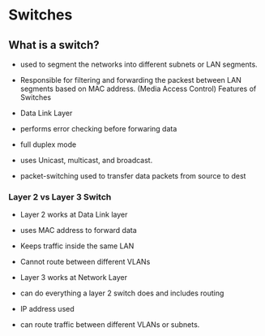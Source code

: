 # Switches

## What is a switch?

- used to segment the networks into different subnets or LAN segments.
- Responsible for filtering and forwarding the packest between LAN segments based on MAC address.
 (Media Access Control)
Features of Switches

- Data Link Layer
- performs error checking before forwaring data
- full duplex mode
- uses Unicast, multicast, and broadcast. 
- packet-switching used to transfer data packets from source to dest

### Layer 2 vs Layer 3 Switch

- Layer 2 works at Data Link layer
- uses MAC address to forward data
- Keeps traffic inside the same LAN
- Cannot route between different VLANs

- Layer 3 works at Network Layer
- can do everything a layer 2 switch does and includes routing
- IP address used
- can route traffic between different VLANs or subnets.